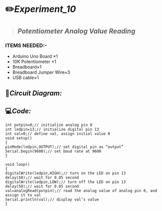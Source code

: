 # ✏️***Experiment_10***

> ## ***Potentiometer Analog Value Reading***

### __ITEMS NEEDED:-__

* Arduino Uno Board ×1
* 10K Potentiometer ×1
* Breadboard×1
* Breadboard Jumper Wire×3
* USB cable×1



## 🔌***Circuit Diagram:***



## 💻***Code:***

 ```
int potpin=0;// initialize analog pin 0 
int ledpin=13;// initialize digital pin 13 
int val=0;// define val, assign initial value 0 
void setup()
{ 
pinMode(ledpin,OUTPUT);// set digital pin as “output” 
Serial.begin(9600);// set baud rate at 9600
} 

void loop() 
{ 
digitalWrite(ledpin,HIGH);// turn on the LED on pin 13 
delay(50);// wait for 0.05 second 
digitalWrite(ledpin,LOW);// turn off the LED on pin 13 
delay(50);// wait for 0.05 second 
val=analogRead(potpin);// read the analog value of analog pin 0, and assign it to val 
Serial.println(val);// display val’s value
}



```
